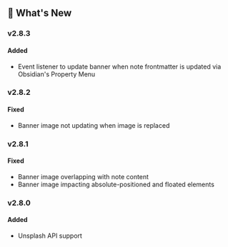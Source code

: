 ## 🎉 What's New

### v2.8.3
#### Added
- Event listener to update banner when note frontmatter is updated via Obsidian's Property Menu

### v2.8.2
#### Fixed
- Banner image not updating when image is replaced

### v2.8.1
#### Fixed
- Banner image overlapping with note content
- Banner image impacting absolute-positioned and floated elements

### v2.8.0
#### Added
- Unsplash API support
